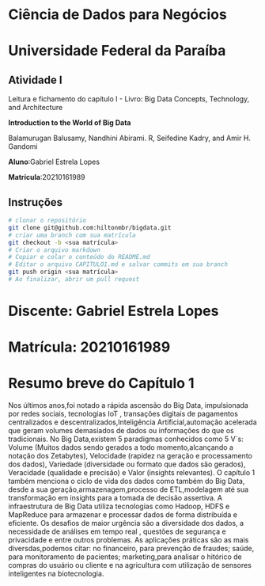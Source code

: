 # Ciência de Dados para Negócios

# Universidade Federal da Paraíba

## Atividade I

Leitura e fichamento do capítulo I - Livro: Big Data
Concepts, Technology, and Architecture

**Introduction to the World of Big Data**

Balamurugan Balusamy, Nandhini Abirami. R, Seifedine Kadry, and Amir H. Gandomi

**Aluno**:Gabriel Estrela Lopes

**Matrícula**:20210161989

## Instruções

```bash
# clonar o repositório
git clone git@github.com:hiltonmbr/bigdata.git
# criar uma branch com sua matrícula
git checkout -b <sua matrícula>
# Criar o arquivo markdown 
# Copiar e colar o conteúdo do README.md
# Editar o arquivo CAPITULO1.md e salvar commits em sua branch
git push origin <sua matrícula>
# Ao finalizar, abrir um pull request
```

# Discente: Gabriel Estrela Lopes
# Matrícula: 20210161989
# Resumo breve do Capítulo 1
Nos últimos anos,foi notado a rápida ascensão do Big Data, impulsionada por redes sociais, tecnologias IoT , transações digitais de pagamentos centralizados e descentralizados,Inteligência Artificial,automação acelerada que geram volumes demasiados de dados ou informações do que os tradicionais. 
No Big Data,existem 5 paradigmas conhecidos como 5 V´s: Volume (Muitos dados sendo gerados a todo momento,alcançando a notação dos Zetabytes), Velocidade (rapidez na geração e processamento dos dados), Variedade (diversidade ou formato que dados são gerados), Veracidade (qualidade e precisão) e Valor (insights relevantes).
O capítulo 1 também menciona o ciclo de vida dos dados como também do Big Data, desde a sua geração,armazenagem,processo de ETL,modelagem até sua transformação em insights para a tomada de decisão assertiva.
A infraestrutura de Big Data utiliza tecnologias como Hadoop, HDFS e MapReduce para armazenar e processar dados de forma distribuída e eficiente. Os desafios de maior urgência são a diversidade dos dados, a necessidade de análises em tempo real , questões de segurança e privacidade e entre outros problemas. 
As aplicações práticas são as mais diversdas,podemos citar: no financeiro, para prevenção de fraudes; saúde, para monitoramento de pacientes;  marketing,para analisar o hitórico de compras do usuário ou cliente e na agricultura com utilização de sensores inteligentes na biotecnologia.